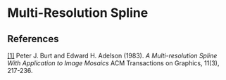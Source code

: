 # Multi-Resolution Spline



## References
<a id="1">[[1]](https://ai.stanford.edu/~kosecka/burt-adelson-spline83.pdf)</a> 
Peter J. Burt and Edward H. Adelson (1983). <i>A Multi-resolution Spline With Application to Image Mosaics</i> 
ACM Transactions on Graphics, 11(3), 217-236.